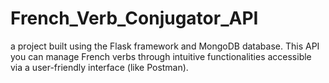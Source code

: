 # French_Verb_Conjugator_API
a project built using the Flask framework and MongoDB database. This API you can manage French verbs through intuitive functionalities accessible via a user-friendly interface (like Postman).
